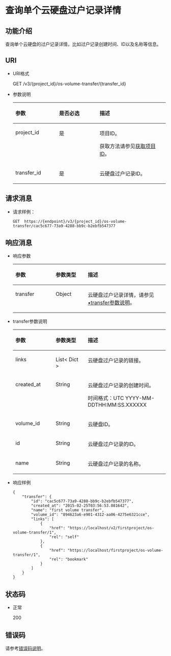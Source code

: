 # 查询单个云硬盘过户记录详情<a name="zh-cn_topic_0102728951"></a>

## 功能介绍<a name="zh-cn_topic_0092902035_section44805042171914"></a>

查询单个云硬盘的过户记录详情，比如过户记录创建时间、ID以及名称等信息。

## URI<a name="zh-cn_topic_0092887872_section21748494171940"></a>

-   URI格式

    GET /v3/\{project\_id\}/os-volume-transfer/\{transfer\_id\}

-   参数说明

    <a name="table5162674110529"></a>
    <table><thead align="left"><tr id="row4741724810529"><th class="cellrowborder" valign="top" width="28.57%" id="mcps1.1.4.1.1"><p id="p1559190910529"><a name="p1559190910529"></a><a name="p1559190910529"></a>参数</p>
    </th>
    <th class="cellrowborder" valign="top" width="26.529999999999998%" id="mcps1.1.4.1.2"><p id="p5498513910529"><a name="p5498513910529"></a><a name="p5498513910529"></a>是否必选</p>
    </th>
    <th class="cellrowborder" valign="top" width="44.9%" id="mcps1.1.4.1.3"><p id="p2461124910529"><a name="p2461124910529"></a><a name="p2461124910529"></a>描述</p>
    </th>
    </tr>
    </thead>
    <tbody><tr id="row4735411910529"><td class="cellrowborder" valign="top" width="28.57%" headers="mcps1.1.4.1.1 "><p id="p1047843010529"><a name="p1047843010529"></a><a name="p1047843010529"></a>project_id</p>
    </td>
    <td class="cellrowborder" valign="top" width="26.529999999999998%" headers="mcps1.1.4.1.2 "><p id="p4344649310529"><a name="p4344649310529"></a><a name="p4344649310529"></a>是</p>
    </td>
    <td class="cellrowborder" valign="top" width="44.9%" headers="mcps1.1.4.1.3 "><p id="p2950506910529"><a name="p2950506910529"></a><a name="p2950506910529"></a>项目ID。</p>
    <p id="p55811451337"><a name="p55811451337"></a><a name="p55811451337"></a>获取方法请参见<a href="获取项目ID.md">获取项目ID</a>。</p>
    </td>
    </tr>
    <tr id="row22943135111210"><td class="cellrowborder" valign="top" width="28.57%" headers="mcps1.1.4.1.1 "><p id="p53024664151925"><a name="p53024664151925"></a><a name="p53024664151925"></a>transfer_id</p>
    </td>
    <td class="cellrowborder" valign="top" width="26.529999999999998%" headers="mcps1.1.4.1.2 "><p id="p30503151925"><a name="p30503151925"></a><a name="p30503151925"></a>是</p>
    </td>
    <td class="cellrowborder" valign="top" width="44.9%" headers="mcps1.1.4.1.3 "><p id="p2470771151925"><a name="p2470771151925"></a><a name="p2470771151925"></a>云硬盘过户记录ID。</p>
    </td>
    </tr>
    </tbody>
    </table>


## 请求消息<a name="zh-cn_topic_0092902035_section3832507172056"></a>

-   请求样例：

    ```
    GET  https://{endpoint}/v3/{project_id}/os-volume-transfer/cac5c677-73a9-4288-bb9c-b2ebfb547377
    ```


## 响应消息<a name="section5804104214399"></a>

-   响应参数

    <a name="zh-cn_topic_0093348351_table6510124331610"></a>
    <table><thead align="left"><tr id="zh-cn_topic_0093348351_row1751054317165"><th class="cellrowborder" valign="top" width="26.32%" id="mcps1.1.4.1.1"><p id="zh-cn_topic_0093348351_p851014331611"><a name="zh-cn_topic_0093348351_p851014331611"></a><a name="zh-cn_topic_0093348351_p851014331611"></a>参数</p>
    </th>
    <th class="cellrowborder" valign="top" width="21.05%" id="mcps1.1.4.1.2"><p id="zh-cn_topic_0093348351_p5510174319163"><a name="zh-cn_topic_0093348351_p5510174319163"></a><a name="zh-cn_topic_0093348351_p5510174319163"></a>参数类型</p>
    </th>
    <th class="cellrowborder" valign="top" width="52.629999999999995%" id="mcps1.1.4.1.3"><p id="zh-cn_topic_0093348351_p45101438167"><a name="zh-cn_topic_0093348351_p45101438167"></a><a name="zh-cn_topic_0093348351_p45101438167"></a>描述</p>
    </th>
    </tr>
    </thead>
    <tbody><tr id="zh-cn_topic_0093348351_row175101243141616"><td class="cellrowborder" valign="top" width="26.32%" headers="mcps1.1.4.1.1 "><p id="zh-cn_topic_0093348351_p5510743171617"><a name="zh-cn_topic_0093348351_p5510743171617"></a><a name="zh-cn_topic_0093348351_p5510743171617"></a>transfer</p>
    </td>
    <td class="cellrowborder" valign="top" width="21.05%" headers="mcps1.1.4.1.2 "><p id="zh-cn_topic_0093348351_p115101943131611"><a name="zh-cn_topic_0093348351_p115101943131611"></a><a name="zh-cn_topic_0093348351_p115101943131611"></a>Object</p>
    </td>
    <td class="cellrowborder" valign="top" width="52.629999999999995%" headers="mcps1.1.4.1.3 "><p id="zh-cn_topic_0093348351_p14510134319169"><a name="zh-cn_topic_0093348351_p14510134319169"></a><a name="zh-cn_topic_0093348351_p14510134319169"></a>云硬盘过户记录详情，请参见<a href="#zh-cn_topic_0093348351_li61468331112723">•transfer参数说明</a>。</p>
    </td>
    </tr>
    </tbody>
    </table>

-   <a name="zh-cn_topic_0093348351_li61468331112723"></a>transfer参数说明

    <a name="zh-cn_topic_0093348351_zh-cn_topic_0092902035_table6685576181553"></a>
    <table><thead align="left"><tr id="zh-cn_topic_0093348351_zh-cn_topic_0092902035_row1296752181553"><th class="cellrowborder" valign="top" width="26.32%" id="mcps1.1.4.1.1"><p id="zh-cn_topic_0093348351_zh-cn_topic_0092902035_p37928058181553"><a name="zh-cn_topic_0093348351_zh-cn_topic_0092902035_p37928058181553"></a><a name="zh-cn_topic_0093348351_zh-cn_topic_0092902035_p37928058181553"></a>参数</p>
    </th>
    <th class="cellrowborder" valign="top" width="21.05%" id="mcps1.1.4.1.2"><p id="zh-cn_topic_0093348351_zh-cn_topic_0092902035_p52273840181553"><a name="zh-cn_topic_0093348351_zh-cn_topic_0092902035_p52273840181553"></a><a name="zh-cn_topic_0093348351_zh-cn_topic_0092902035_p52273840181553"></a>参数类型</p>
    </th>
    <th class="cellrowborder" valign="top" width="52.629999999999995%" id="mcps1.1.4.1.3"><p id="zh-cn_topic_0093348351_zh-cn_topic_0092902035_p42375363181553"><a name="zh-cn_topic_0093348351_zh-cn_topic_0092902035_p42375363181553"></a><a name="zh-cn_topic_0093348351_zh-cn_topic_0092902035_p42375363181553"></a>描述</p>
    </th>
    </tr>
    </thead>
    <tbody><tr id="zh-cn_topic_0093348351_zh-cn_topic_0092902035_row12974480107"><td class="cellrowborder" valign="top" width="26.32%" headers="mcps1.1.4.1.1 "><p id="zh-cn_topic_0093348351_zh-cn_topic_0092902035_p1097410819109"><a name="zh-cn_topic_0093348351_zh-cn_topic_0092902035_p1097410819109"></a><a name="zh-cn_topic_0093348351_zh-cn_topic_0092902035_p1097410819109"></a>links</p>
    </td>
    <td class="cellrowborder" valign="top" width="21.05%" headers="mcps1.1.4.1.2 "><p id="zh-cn_topic_0093348351_zh-cn_topic_0092902035_p797448121011"><a name="zh-cn_topic_0093348351_zh-cn_topic_0092902035_p797448121011"></a><a name="zh-cn_topic_0093348351_zh-cn_topic_0092902035_p797448121011"></a>List&lt; Dict &gt;</p>
    </td>
    <td class="cellrowborder" valign="top" width="52.629999999999995%" headers="mcps1.1.4.1.3 "><p id="zh-cn_topic_0093348351_zh-cn_topic_0092902035_p17974484101"><a name="zh-cn_topic_0093348351_zh-cn_topic_0092902035_p17974484101"></a><a name="zh-cn_topic_0093348351_zh-cn_topic_0092902035_p17974484101"></a>云硬盘过户记录的链接。</p>
    </td>
    </tr>
    <tr id="zh-cn_topic_0093348351_zh-cn_topic_0092902035_row862121220101"><td class="cellrowborder" valign="top" width="26.32%" headers="mcps1.1.4.1.1 "><p id="zh-cn_topic_0093348351_zh-cn_topic_0092902035_p1762112141010"><a name="zh-cn_topic_0093348351_zh-cn_topic_0092902035_p1762112141010"></a><a name="zh-cn_topic_0093348351_zh-cn_topic_0092902035_p1762112141010"></a>created_at</p>
    </td>
    <td class="cellrowborder" valign="top" width="21.05%" headers="mcps1.1.4.1.2 "><p id="zh-cn_topic_0093348351_zh-cn_topic_0092902035_p4623123109"><a name="zh-cn_topic_0093348351_zh-cn_topic_0092902035_p4623123109"></a><a name="zh-cn_topic_0093348351_zh-cn_topic_0092902035_p4623123109"></a>String</p>
    </td>
    <td class="cellrowborder" valign="top" width="52.629999999999995%" headers="mcps1.1.4.1.3 "><p id="zh-cn_topic_0093348351_zh-cn_topic_0092902035_p186221213104"><a name="zh-cn_topic_0093348351_zh-cn_topic_0092902035_p186221213104"></a><a name="zh-cn_topic_0093348351_zh-cn_topic_0092902035_p186221213104"></a>云硬盘过户记录的创建时间。</p>
    <p id="zh-cn_topic_0093348351_p8210113613819"><a name="zh-cn_topic_0093348351_p8210113613819"></a><a name="zh-cn_topic_0093348351_p8210113613819"></a><span id="zh-cn_topic_0093348351_text164869573817"><a name="zh-cn_topic_0093348351_text164869573817"></a><a name="zh-cn_topic_0093348351_text164869573817"></a>时间格式：UTC YYYY-MM-DDTHH:MM:SS.XXXXXX</span></p>
    </td>
    </tr>
    <tr id="zh-cn_topic_0093348351_zh-cn_topic_0092902035_row569771417102"><td class="cellrowborder" valign="top" width="26.32%" headers="mcps1.1.4.1.1 "><p id="zh-cn_topic_0093348351_zh-cn_topic_0092902035_p369761461010"><a name="zh-cn_topic_0093348351_zh-cn_topic_0092902035_p369761461010"></a><a name="zh-cn_topic_0093348351_zh-cn_topic_0092902035_p369761461010"></a>volume_id</p>
    </td>
    <td class="cellrowborder" valign="top" width="21.05%" headers="mcps1.1.4.1.2 "><p id="zh-cn_topic_0093348351_zh-cn_topic_0092902035_p769712143104"><a name="zh-cn_topic_0093348351_zh-cn_topic_0092902035_p769712143104"></a><a name="zh-cn_topic_0093348351_zh-cn_topic_0092902035_p769712143104"></a>String</p>
    </td>
    <td class="cellrowborder" valign="top" width="52.629999999999995%" headers="mcps1.1.4.1.3 "><p id="zh-cn_topic_0093348351_zh-cn_topic_0092902035_p56979145107"><a name="zh-cn_topic_0093348351_zh-cn_topic_0092902035_p56979145107"></a><a name="zh-cn_topic_0093348351_zh-cn_topic_0092902035_p56979145107"></a>云硬盘ID。</p>
    </td>
    </tr>
    <tr id="zh-cn_topic_0093348351_zh-cn_topic_0092902035_row2457217151019"><td class="cellrowborder" valign="top" width="26.32%" headers="mcps1.1.4.1.1 "><p id="zh-cn_topic_0093348351_zh-cn_topic_0092902035_p94571174106"><a name="zh-cn_topic_0093348351_zh-cn_topic_0092902035_p94571174106"></a><a name="zh-cn_topic_0093348351_zh-cn_topic_0092902035_p94571174106"></a>id</p>
    </td>
    <td class="cellrowborder" valign="top" width="21.05%" headers="mcps1.1.4.1.2 "><p id="zh-cn_topic_0093348351_zh-cn_topic_0092902035_p174577172105"><a name="zh-cn_topic_0093348351_zh-cn_topic_0092902035_p174577172105"></a><a name="zh-cn_topic_0093348351_zh-cn_topic_0092902035_p174577172105"></a>String</p>
    </td>
    <td class="cellrowborder" valign="top" width="52.629999999999995%" headers="mcps1.1.4.1.3 "><p id="zh-cn_topic_0093348351_zh-cn_topic_0092902035_p18457171718107"><a name="zh-cn_topic_0093348351_zh-cn_topic_0092902035_p18457171718107"></a><a name="zh-cn_topic_0093348351_zh-cn_topic_0092902035_p18457171718107"></a>云硬盘过户记录的ID。</p>
    </td>
    </tr>
    <tr id="zh-cn_topic_0093348351_zh-cn_topic_0092902035_row527752431012"><td class="cellrowborder" valign="top" width="26.32%" headers="mcps1.1.4.1.1 "><p id="zh-cn_topic_0093348351_zh-cn_topic_0092902035_p10277112415105"><a name="zh-cn_topic_0093348351_zh-cn_topic_0092902035_p10277112415105"></a><a name="zh-cn_topic_0093348351_zh-cn_topic_0092902035_p10277112415105"></a>name</p>
    </td>
    <td class="cellrowborder" valign="top" width="21.05%" headers="mcps1.1.4.1.2 "><p id="zh-cn_topic_0093348351_zh-cn_topic_0092902035_p4277132441017"><a name="zh-cn_topic_0093348351_zh-cn_topic_0092902035_p4277132441017"></a><a name="zh-cn_topic_0093348351_zh-cn_topic_0092902035_p4277132441017"></a>String</p>
    </td>
    <td class="cellrowborder" valign="top" width="52.629999999999995%" headers="mcps1.1.4.1.3 "><p id="zh-cn_topic_0093348351_zh-cn_topic_0092902035_p827720241108"><a name="zh-cn_topic_0093348351_zh-cn_topic_0092902035_p827720241108"></a><a name="zh-cn_topic_0093348351_zh-cn_topic_0092902035_p827720241108"></a>云硬盘过户记录的名称。</p>
    </td>
    </tr>
    </tbody>
    </table>

-   响应样例

    ```
    {
        "transfer": {
            "id": "cac5c677-73a9-4288-bb9c-b2ebfb547377", 
            "created_at": "2015-02-25T03:56:53.081642", 
            "name": "first volume transfer", 
            "volume_id": "894623a6-e901-4312-aa06-4275e6321cce", 
            "links": [
                {
                    "href": "https://localhost/v2/firstproject/os-volume-transfer/1", 
                    "rel": "self"
                }, 
                {
                    "href": "https://localhost/firstproject/os-volume-transfer/1", 
                    "rel": "bookmark"
                }
            ]
        }
    }
    ```


## 状态码<a name="zh-cn_topic_0092887872_section10353980172239"></a>

-   正常

    200


## 错误码<a name="section431317151242"></a>

请参考[错误码说明](错误码说明.md)。

